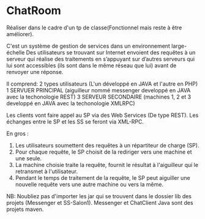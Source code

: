 # ChatRoom
Réaliser dans le cadre d'un tp de classe(Fonctionnel mais reste à être améliorer).

C'est un système de gestion de services dans un environnement large-échelle
Des utilisateurs se trouvant sur Internet envoient des requêtes à un serveur qui réalise des traitements en s’appuyant sur d’autres serveurs qui lui sont accessibles (ils sont dans le même réseau que lui) avant de renvoyer une réponse.

Il comprend: 
  2 types utilisateurs (L'un développé en JAVA et l'autre en PHP)
  1 SERVUER PRINCIPAL (aiguilleur nommé messenger developpé en JAVA avec la techonologie REST)
  3 SERVEUR SECONDAIRE (machines 1, 2 et 3 developpé en JAVA avec la techonologie XMLRPC)

Les clients vont faire appel au SP via des Web Services (De type REST).
Les échanges entre le SP et les SS se feront via XML-RPC.

En gros : 
1. Les utilisateurs soumettent des requêtes à un répartiteur de charge (SP).
2. Pour chaque requête, le SP choisit de la rediriger vers une machine et une seule.
3. La machine choisie traite la requête, fournit le résultat à l'aiguilleur qui le retransmet à l'utilisateur.
4. Pendant le temps de traitement de la requête, le SP peut aiguiller une nouvelle requête vers une autre machine ou vers la même.

NB: 
Noubliez pas d'importer les jar qui se trouvent dans le dossier lib des projets (Messenger et SS-Salon1).
Messenger et ChatClient Java sont des projets maven. 
